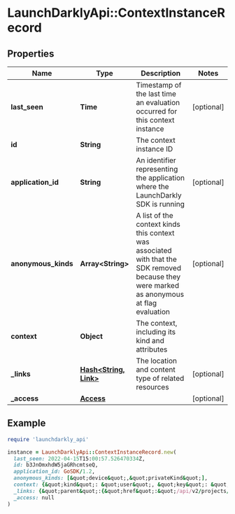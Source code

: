 # LaunchDarklyApi::ContextInstanceRecord

## Properties

| Name | Type | Description | Notes |
| ---- | ---- | ----------- | ----- |
| **last_seen** | **Time** | Timestamp of the last time an evaluation occurred for this context instance | [optional] |
| **id** | **String** | The context instance ID |  |
| **application_id** | **String** | An identifier representing the application where the LaunchDarkly SDK is running | [optional] |
| **anonymous_kinds** | **Array&lt;String&gt;** | A list of the context kinds this context was associated with that the SDK removed because they were marked as anonymous at flag evaluation | [optional] |
| **context** | **Object** | The context, including its kind and attributes |  |
| **_links** | [**Hash&lt;String, Link&gt;**](Link.md) | The location and content type of related resources | [optional] |
| **_access** | [**Access**](Access.md) |  | [optional] |

## Example

```ruby
require 'launchdarkly_api'

instance = LaunchDarklyApi::ContextInstanceRecord.new(
  last_seen: 2022-04-15T15:00:57.526470334Z,
  id: b3JnOmxhdW5jaGRhcmtseQ,
  application_id: GoSDK/1.2,
  anonymous_kinds: [&quot;device&quot;,&quot;privateKind&quot;],
  context: {&quot;kind&quot;: &quot;user&quot;, &quot;key&quot;: &quot;context-key-123abc&quot;, &quot;name&quot;: &quot;Sandy Smith&quot;, &quot;email&quot;: &quot;sandy@example.com&quot;},
  _links: {&quot;parent&quot;:{&quot;href&quot;:&quot;/api/v2/projects/my-project/environments/my-environment&quot;,&quot;type&quot;:&quot;application/json&quot;},&quot;self&quot;:{&quot;href&quot;:&quot;/api/v2/projects/my-project/environments/my-env/context-instances/organization:launch-darkly:user:henry?filter&#x3D;applicationId:\&quot;GoSDK/1.2\&quot;&quot;,&quot;type&quot;:&quot;application/json&quot;},&quot;site&quot;:{&quot;href&quot;:&quot;/my-project/my-environment/context-instances/organization:launch-darkly:user:henry&quot;,&quot;type&quot;:&quot;text/html&quot;}},
  _access: null
)
```

